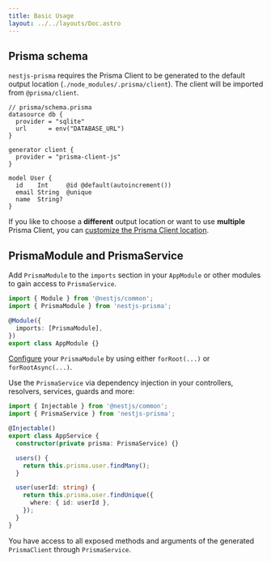 ```yaml
---
title: Basic Usage
layout: ../../layouts/Doc.astro
---
```


## Prisma schema

`nestjs-prisma` requires the Prisma Client to be generated to the default output location (`./node_modules/.prisma/client`). The client will be  imported from `@prisma/client`.

```prisma
// prisma/schema.prisma
datasource db {
  provider = "sqlite"
  url      = env("DATABASE_URL")
}

generator client {
  provider = "prisma-client-js"
}

model User {
  id    Int     @id @default(autoincrement())
  email String  @unique
  name  String?
}
```

If you like to choose a **different** output location or want to use **multiple** Prisma Client, you can [customize the Prisma Client location](/docs/custom-prisma-client-location).

## PrismaModule and PrismaService

Add `PrismaModule` to the `imports` section in your `AppModule` or other modules to gain access to `PrismaService`.

```ts
import { Module } from '@nestjs/common';
import { PrismaModule } from 'nestjs-prisma';

@Module({
  imports: [PrismaModule],
})
export class AppModule {}
```

[Configure](/docs/configuration) your `PrismaModule` by using either `forRoot(...)` or `forRootAsync(...)`.

Use the `PrismaService` via dependency injection in your controllers, resolvers, services, guards and more:

```ts
import { Injectable } from '@nestjs/common';
import { PrismaService } from 'nestjs-prisma';

@Injectable()
export class AppService {
  constructor(private prisma: PrismaService) {}

  users() {
    return this.prisma.user.findMany();
  }

  user(userId: string) {
    return this.prisma.user.findUnique({
      where: { id: userId },
    });
  }
}
```

You have access to all exposed methods and arguments of the generated `PrismaClient` through `PrismaService`.
